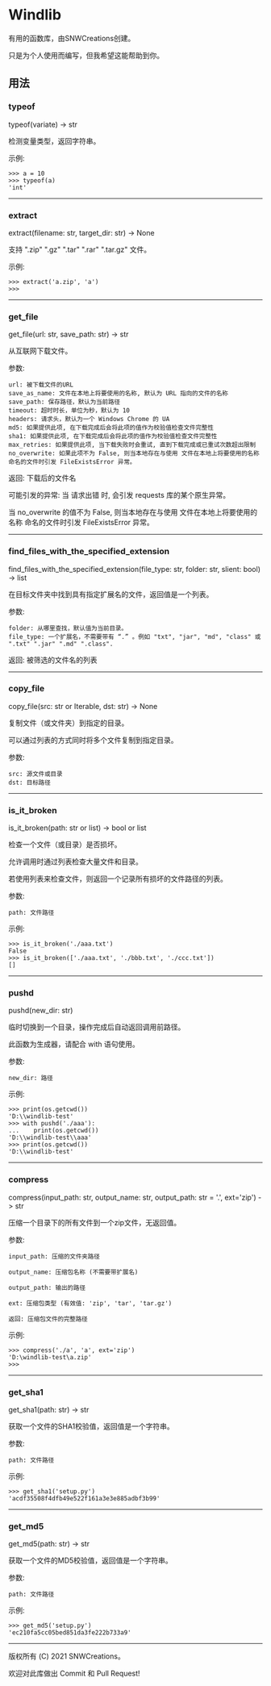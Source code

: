 # **Windlib**

有用的函数库，由SNWCreations创建。

只是为个人使用而编写，但我希望这能帮助到你。

## **用法**

### **typeof**

typeof(variate) -> str

检测变量类型，返回字符串。

示例:

    >>> a = 10
    >>> typeof(a)
    'int'

---

### **extract**

extract(filename: str, target_dir: str) -> None

支持 ".zip" ".gz" ".tar" ".rar" ".tar.gz" 文件。

示例:

    >>> extract('a.zip', 'a')
    >>>

---

### **get_file**

get_file(url: str, save_path: str) -> str

从互联网下载文件。

参数:

    url: 被下载文件的URL
    save_as_name: 文件在本地上将要使用的名称, 默认为 URL 指向的文件的名称
    save_path: 保存路径，默认为当前路径
    timeout: 超时时长，单位为秒，默认为 10
    headers: 请求头，默认为一个 Windows Chrome 的 UA
    md5: 如果提供此项, 在下载完成后会将此项的值作为校验值检查文件完整性
    sha1: 如果提供此项, 在下载完成后会将此项的值作为校验值检查文件完整性
    max_retries: 如果提供此项, 当下载失败时会重试, 直到下载完成或已重试次数超出限制
    no_overwrite: 如果此项不为 False, 则当本地存在与使用 文件在本地上将要使用的名称 命名的文件时引发 FileExistsError 异常。

返回: 下载后的文件名

可能引发的异常: 当 请求出错 时, 会引发 requests 库的某个原生异常。

当 no_overwrite 的值不为 False, 则当本地存在与使用 文件在本地上将要使用的名称 命名的文件时引发 FileExistsError 异常。

---

### **find_files_with_the_specified_extension**

find_files_with_the_specified_extension(file_type: str, folder: str, slient: bool) -> list

在目标文件夹中找到具有指定扩展名的文件，返回值是一个列表。

参数:

    folder: 从哪里查找，默认值为当前目录。
    file_type: 一个扩展名，不需要带有 “.” 。例如 "txt", "jar", "md", "class" 或 ".txt" ".jar" ".md" ".class".

返回: 被筛选的文件名的列表

---

### **copy_file**

copy_file(src: str or Iterable, dst: str) -> None

复制文件（或文件夹）到指定的目录。

可以通过列表的方式同时将多个文件复制到指定目录。

参数:

    src: 源文件或目录
    dst: 目标路径

---

### **is_it_broken**

is_it_broken(path: str or list) -> bool or list

检查一个文件（或目录）是否损坏。

允许调用时通过列表检查大量文件和目录。

若使用列表来检查文件，则返回一个记录所有损坏的文件路径的列表。

参数:

    path: 文件路径

示例:

    >>> is_it_broken('./aaa.txt')
    False
    >>> is_it_broken(['./aaa.txt', './bbb.txt', './ccc.txt'])
    []

---

### **pushd**

pushd(new_dir: str)

临时切换到一个目录，操作完成后自动返回调用前路径。

此函数为生成器，请配合 with 语句使用。

参数:

    new_dir: 路径

示例:

    >>> print(os.getcwd())
    'D:\\windlib-test'
    >>> with pushd('./aaa'):
    ...    print(os.getcwd())
    'D:\\windlib-test\\aaa'
    >>> print(os.getcwd())
    'D:\\windlib-test'

---

### **compress**

compress(input_path: str, output_name: str, output_path: str = '.', ext='zip') -> str

压缩一个目录下的所有文件到一个zip文件，无返回值。

参数:

    input_path: 压缩的文件夹路径

    output_name: 压缩包名称 (不需要带扩展名)

    output_path: 输出的路径

    ext: 压缩包类型 (有效值: 'zip', 'tar', 'tar.gz')

    返回: 压缩包文件的完整路径

示例:

    >>> compress('./a', 'a', ext='zip')
    'D:\windlib-test\a.zip'
    >>>

---

### **get_sha1**

get_sha1(path: str) -> str

获取一个文件的SHA1校验值，返回值是一个字符串。

参数:

    path: 文件路径

示例:

    >>> get_sha1('setup.py')
    'acdf35508f4dfb49e522f161a3e3e885adbf3b99'

---

### **get_md5**

get_md5(path: str) -> str

获取一个文件的MD5校验值，返回值是一个字符串。

参数:

    path: 文件路径

示例:

    >>> get_md5('setup.py')
    'ec210fa5cc05bed851da3fe222b733a9'

---

版权所有 (C) 2021 SNWCreations。

欢迎对此库做出 Commit 和 Pull Request!
